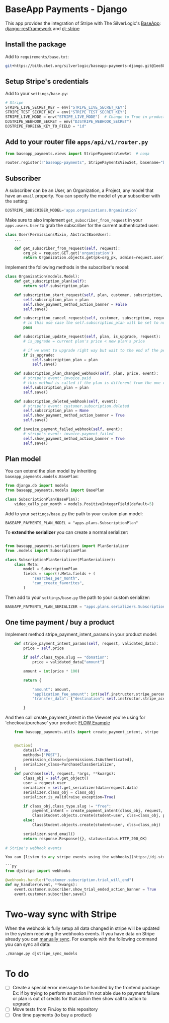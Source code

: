 # BaseApp Payments - Django

This app provides the integration of Stripe with The SilverLogic's [BaseApp](https://bitbucket.org/silverlogic/baseapp-django-v2): [django-restframework](https://www.django-rest-framework.org/) and [dj-stripe](https://dj-stripe.readthedocs.io/en/master/)

## Install the package

Add to `requirements/base.txt`:

```bash
git+https://bitbucket.org/silverlogic/baseapp-payments-django.git@1ee806c415eff38d136efafa8788540d8a7eca6d
```

## Setup Stripe's credentials

Add to your `settings/base.py`:

```py
# Stripe
STRIPE_LIVE_SECRET_KEY = env("STRIPE_LIVE_SECRET_KEY")
STRIPE_TEST_SECRET_KEY = env("STRIPE_TEST_SECRET_KEY")
STRIPE_LIVE_MODE = env("STRIPE_LIVE_MODE")  # Change to True in production
DJSTRIPE_WEBHOOK_SECRET = env("DJSTRIPE_WEBHOOK_SECRET")
DJSTRIPE_FOREIGN_KEY_TO_FIELD = "id"
```

## Add to your router file `apps/api/v1/router.py`

```py
from baseapp_payments.views import StripePaymentsViewSet  # noqa

router.register(r"baseapp-payments", StripePaymentsViewSet, basename="baseapp-payments")
```

## Subscriber

A subscriber can be an User, an Organization, a Project, any model that have an `email` property. You can specify the model of your subscriber with the setting:

```py
DJSTRIPE_SUBSCRIBER_MODEL='apps.organizations.Organization`
```

Make sure to also implement `get_subscriber_from_request` in your `apps.users.User` to grab the subscriber for the current authenticated user:

```py
class User(PermissionsMixin, AbstractBaseUser):
    ...

    def get_subscriber_from_request(self, request):
        org_pk = request.GET.get('organization')
        return Organization.objects.get(pk=org_pk, admins=request.user)
```

Implement the following methods in the subscriber's model:

```py
class Organization(models.Model):
    def get_subscription_plan(self):
        return self.subscription_plan

    def subscription_start_request(self, plan, customer, subscription, request):
        self.subscription_plan = plan
        self.show_payment_method_action_banner = False
        self.save()

    def subscription_cancel_request(self, customer, subscription, request):
        # in this use case the self.subscription_plan will be set to null when we receive the event from stripe instead
        pass

    def subscription_update_request(self, plan, is_upgrade, request):
        # is_upgrade = current plan's price < new plan's price

        # if we want to upgrade right way but wait to the end of the period to change plans when it is a downgrade:
        if is_upgrade:
            self.subscription_plan = plan
            self.save()

    def subscription_plan_changed_webhook(self, plan, price, event):
        # stripe's event: invoice.paid
        # this method is called if the plan is different from the one returned by self.get_subscription_plan()
        self.subscription_plan = plan
        self.save()

    def subscription_deleted_webhook(self, event):
        # stripe's event: customer.subscription.deleted
        self.subscription_plan = None
        self.show_payment_method_action_banner = True
        self.save()

    def invoice_payment_failed_webhook(self, event):
        # stripe's event: invoice.payment_failed
        self.show_payment_method_action_banner = True
        self.save()
```

## Plan model

You can extend the plan model by inheriting `baseapp_payments.models.BasePlan`:

```py
from django.db import models
from baseapp_payments.models import BasePlan

class SubscriptionPlan(BasePlan):
    video_calls_per_month = models.PositiveIntegerField(default=5)
```

Add to your `settings/base.py` the path to your custom plan model:

```
BASEAPP_PAYMENTS_PLAN_MODEL = "apps.plans.SubscriptionPlan"
```

To **extend the serializer** you can create a normal serializer:

```py

from baseapp_payments.serializers import PlanSerializer
from .models import SubscriptionPlan

class SubscriptionPlanSerializer(PlanSerializer):
    class Meta:
        model = SubscriptionPlan
        fields = super().Meta.fields + (
            "searches_per_month",
            "can_create_favorites",
        )

```

Then add to your `settings/base.py` the path to your custom serializer:

```py
BASEAPP_PAYMENTS_PLAN_SERIALIZER = "apps.plans.serializers.SubscriptionPlanSerializer"
```

## One time payment / buy a product


Implement method stripe_payment_intent_params in your product model:

```py
    def stripe_payment_intent_params(self, request, validated_data):
        price = self.price

        if self.class_type.slug == "donation":
            price = validated_data["amount"]

        amount = int(price * 100)

        return {

            "amount": amount,
            "application_fee_amount": int(self.instructor.stripe_percentage_fee / 100.00 * amount),
            "transfer_data": {"destination": self.instructor.stripe_account_id,},

        }
```

And then call create_payment_intent in the Viewset you're using for 'checkout/purchase' your product:
    [FLOW Example](https://bitbucket.org/silverlogic/flow-backend-django/src/64dbb17acfd05333fb6177c6b2e42c2332d89571/apps/api/v1/classes/views.py?at=master#views.py-178)
```py
    from baseapp_payments.utils import create_payment_intent, stripe


    @action(
        detail=True,
        methods=["POST"],
        permission_classes=[permissions.IsAuthenticated],
        serializer_class=PurchaseClassSerializer,
    )
    def purchase(self, request, *args, **kwargs):
        class_obj = self.get_object()
        user = request.user
        serializer = self.get_serializer(data=request.data)
        serializer.class_obj = class_obj
        serializer.is_valid(raise_exception=True)

        if class_obj.class_type.slug != "free":
            payment_intent = create_payment_intent(class_obj, request, serializer.validated_data)
            ClassStudent.objects.create(student=user, clss=class_obj, payment_intent=payment_intent)
        else:
            ClassStudent.objects.create(student=user, clss=class_obj)

        serializer.send_email()
        return response.Response({}, status=status.HTTP_200_OK)
   
# Stripe's webhook events

You can [listen to any stripe events using the webhooks](https://dj-stripe.readthedocs.io/en/master/usage/webhooks/) 

```py
from djstripe import webhooks

@webhooks.handler("customer.subscription.trial_will_end")
def my_handler(event, **kwargs):
    event.customer.subscriber.show_trial_ended_action_banner = True
    event.customer.subscriber.save()
```

# Two-way sync with Stripe

When the webhook is fully setup all data changed in stripe will be updated in the system receiving the webhooks events. If you have data on Stripe already you can [manually sync](https://dj-stripe.readthedocs.io/en/master/usage/manually_syncing_with_stripe/). For example with the following command you can sync all data:

```bash
./manage.py djstripe_sync_models
```


# To do

 - [ ] Create a special error message to be handled by the frontend package
   Ex: if by trying to perform an action I'm not able due to payment failure or plan is out of credits for that action then show call to action to upgrade
 - [ ] Move tests from FinJoy to this repository
 - [ ] One time payments (to buy a product)
